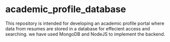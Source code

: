 # academic_profile_database
This repository is intended for developing an academic profile portal where data from resumes are stored in a database for effecient access and searching. we have used MongoDB and NodeJS to implement the backend.
